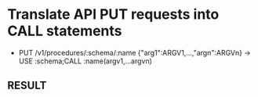 # Translate API PUT requests into CALL statements  
  
* PUT /v1/procedures/:schema/:name {"arg1":ARGV1,...,"argn":ARGVn} → USE :schema;CALL :name(argv1,...argvn)

## RESULT  

